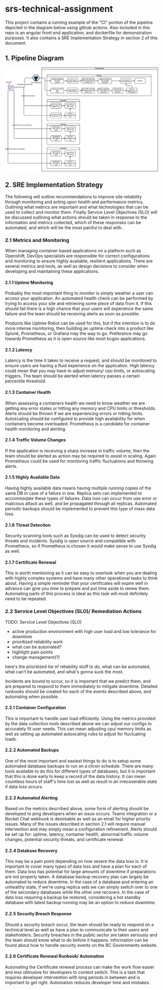 # srs-technical-assignment
This project contains a running example of the "CI" portion of the pipeline depicted in the diagram below using github actions. Also included in this repo is an angular front end application, and dockerfile for demonstration purposes. It also contains a SRE Implementation Strategy in section 2 of this document.

## 1. Pipeline Diagram
![pipeline diagram](pipeline.png "Pipeline Diagram")

## 2. SRE Implementation Strategy

The following will outline recommendations to improve site reliability through monitoring and acting upon health and performance metrics. Outlining what metrics are important and what technologies that can be used to collect and monitor them. Finally Service Level Objectives (SLO) will be discussed outlining what actions should be taken in response to the information and metrics collected, which of these responses can be automated, and which will be the most painful to deal with.
### 2.1 Metrics and Monitoring

When managing container based applications on a platform such as Openshift, DevOps specialists are responsible for correct configurations and monitoring to ensure highly available, resilient applications. There are several metrics and tools, as well as design decisions to consider when developing and maintaining these applications.

#### 2.1.1 Uptime Monitoring

Probably the most important thing to monitor is simply weather a user can access your application. An automated health check can be performed by trying to access your site and retrieving some piece of data from it. If this should fail there is a high chance that your users will experience the same failure and the team should be receiving alerts as soon as possible.

Products like Uptime Robot can be used for this, but if the intention is to do more intense monitoring, then building an uptime check into a product like Splunk, Prometheus, or Grafana may the way to go. Preference may go towards Prometheus as it is open source like most bcgov applications.

#### 2.1.2 Latency

Latency is the time it takes to receive a request, and should be monitored to ensure users are having a fluid experience on the application. High latency could mean that you may have to adjust memory/ cpu limits, or autoscaling triggers. The team should be alerted when latency passes a certain percentile threshold.

#### 2.1.3 Container Health

When assessing a containers health we need to know weather we are getting any error states or hitting any memory and CPU limits or thresholds. Alerts should be thrown if we are experiencing errors or hitting limits. Autoscaling should be configured to provide high availability for when containers become overloaded. Prometheus is a candidate for container health monitoring and alerting.

#### 2.1.4 Traffic Volume Changes

If the application is receiving a sharp increase in traffic volume, then the team should be alerted as action may be required to assist in scaling. Again Prometheus could be used for monitoring traffic fluctuations and throwing alerts.

#### 2.1.5 Highly Available Data

Having highly available data means having multiple running copies of the same DB in case of a failure in one. Replica sets can implemented to accommodate these types of failures. Data loss can occur from use error or malicious attack as well, and be propagated through all replicas. Automated periodic backups should be implemented to prevent this type of mass data loss.

#### 2.1.6 Threat Detection

Security scanning tools such as Sysdig can be used to detect security threats and incidents. Sysdig is open source and compatible with Prometheus, so if Prometheus is chosen it would make sense to use Sysdig as well.

#### 2.1.7 Certificate Renewal

This is worth mentioning as it can be easy to overlook when you are dealing with highly complex systems and have many other operational tasks to think about. Having a simple reminder that your certificates will expire well in advance can give you time to prepare and put time aside to renew them. Automating parts of this process is ideal as this task will most definitely need to be repeated.
### 2.2 Service Level Objectives (SLO)/ Remediation Actions

TODO: Service Level Objectives (SLO)
  - active production environment with high user load and low tolerance for downtime
  - prioritized reliability work
  - what can be automated?
  - highlight pain points
  - change management(?)

here's the prioritized list of reliability stuff to do, what can be automated, what can't be automated, and what's gonna suck the most.

Incidents are bound to occur, so it is important that we predict them, and are prepared to respond to them immediately to mitigate downtime. Detailed runbooks should be created for each of the events described above, and automating when possible.

#### 2.2.1 Container Configuration
This is important to handle user load efficiently. Using the metrics provided by the data collection tools described above we can adjust our configs to accurately fit user needs. This can mean adjusting cpu/ memory limits as well as setting up automated autoscaling rules to adjust for fluctuating loads.

#### 2.2.2 Automated Backups
One of the most important and easiest things to do is to setup some automated database backups to run on a chron schedule. There are many tools available to do this for different types of databases, but it is important that this is done early to keep a record of the data history. It can mean countless hours of staff's time lost as well as result in an irrecoverable state if data loss occurs.

#### 2.2.3 Automated Alerting
Based on the metrics described above, some form of alerting should be developed to ping developers when an issue occurs. Teams integration or a Rocket Chat webhook is desireable as well as an email for higher priority issues. Many of the issues described in section 2.1 will require manual intervention and may simply mean a configuration refinement. Alerts should be set up for: uptime, latency, container health, abnormal traffic volume changes, potential security threats, and certificate renewal.

#### 2.2.4 Database Recovery
This may be a pain point depending on how severe the data loss is. It is important to cover many types of data loss and have a plan for each of them. Data loss has potential for large amounts of downtime if preparations are not properly taken. A database backup recovery plan can largely be automated to reduce downtime. In the case of a database pod entering an unhealthy state, if we're using replica sets we can simply switch over to one of the secondary databases while the other one recovers. In the case of data loss requiring a backup be restored, considering a hot standby database with latest backup running may be an option to reduce downtime.

#### 2.2.5 Security Breach Response
Should a security breach occur, the team should be ready to respond on a technical level as well as have a plan to communicate to their users and stakeholders. Security breaches in the public sector are taken seriously and the team should know what to do before it happens. Information can be found about how to handle security events on the BC Governments website.

#### 2.2.6 Certificate Renewal Runbook/ Automation
Automating the Certificate renewal process can make the work flow easier and less obtrusive for developers to context switch. This is a task that requires developer intervention with long periods in between and is important to get right. Automation reduces developer time and mistakes.